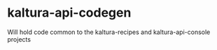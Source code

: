 # kaltura-api-codegen
Will hold code common to the kaltura-recipes and kaltura-api-console projects
